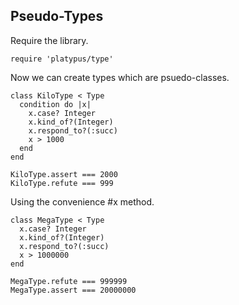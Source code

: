 ## Pseudo-Types

Require the library.

    require 'platypus/type'

Now we can create types which are psuedo-classes.

    class KiloType < Type
      condition do |x|
        x.case? Integer
        x.kind_of?(Integer)
        x.respond_to?(:succ)
        x > 1000
      end
    end

    KiloType.assert === 2000
    KiloType.refute === 999

Using the convenience #x method.

    class MegaType < Type
      x.case? Integer
      x.kind_of?(Integer)
      x.respond_to?(:succ)
      x > 1000000
    end

    MegaType.refute === 999999
    MegaType.assert === 20000000


